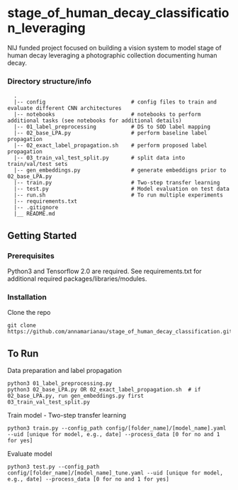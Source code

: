 # stage_of_human_decay_classification_leveraging

NIJ funded project focused on building a vision system to model stage of human decay leveraging a photographic collection documenting human decay.

### Directory structure/info
```
  .
  |-- config                           # config files to train and evaluate different CNN architectures
  |-- notebooks                        # notebooks to perform additional tasks (see notebooks for additional details)
  |-- 01_label_preprocessing           # DS to SOD label mapping      
  |-- 02_base_LPA.py                   # perform baseline label propagation
  |-- 02_exact_label_propagation.sh    # perform proposed label propagation
  |-- 03_train_val_test_split.py       # split data into train/val/test sets
  |-- gen_embeddings.py                # generate embeddigns prior to 02_base_LPA.py
  |-- train.py                         # Two-step transfer learning
  |-- test.py                          # Model evaluation on test data
  |-- run.sh                           # To run multiple experiments
  |-- requirements.txt
  |-- .gitignore
  |__ README.md
```

## Getting Started

### Prerequisites
Python3 and Tensorflow 2.0 are required. See requirements.txt for additional required packages/libraries/modules. 

### Installation
Clone the repo
   ```
   git clone https://github.com/annamarianau/stage_of_human_decay_classification.git
   ```
   
## To Run
Data preparation and label propagation
```
python3 01_label_preprocessing.py 
python3 02_base_LPA.py OR 02_exact_label_propagation.sh  # if 02_base_LPA.py, run gen_embeddings.py first
03_train_val_test_split.py
```

Train model - Two-step transfer learning
```
python3 train.py --config_path config/[folder_name]/[model_name].yaml --uid [unique for model, e.g., date] --process_data [0 for no and 1 for yes] 
```

Evaluate model
```
python3 test.py --config_path config/[folder_name]/[model_name]_tune.yaml --uid [unique for model, e.g., date] --process_data [0 for no and 1 for yes] 
```
